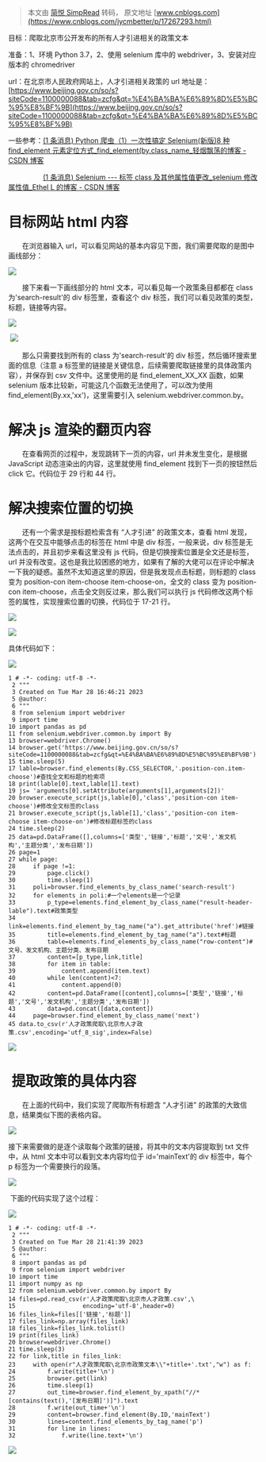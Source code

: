 > 本文由 [简悦 SimpRead](http://ksria.com/simpread/) 转码， 原文地址 [www.cnblogs.com](https://www.cnblogs.com/jycmbetter/p/17267293.html)

目标：爬取北京市公开发布的所有人才引进相关的政策文本

准备：1、环境 Python 3.7，2、使用 selenium 库中的 webdriver，3、安装对应版本的 chromedriver

url：在北京市人民政府网站上，人才引进相关政策的 url 地址是：[https://www.beijing.gov.cn/so/s?siteCode=1100000088&tab=zcfg&qt=%E4%BA%BA%E6%89%8D%E5%BC%95%E8%BF%9B](https://www.beijing.gov.cn/so/s?siteCode=1100000088&tab=zcfg&qt=%E4%BA%BA%E6%89%8D%E5%BC%95%E8%BF%9B)

一些参考：[(1 条消息) Python 爬虫（1）一次性搞定 Selenium(新版)8 种 find_element 元素定位方式_find_element(by.class_name_轻烟飘荡的博客 - CSDN 博客](https://blog.csdn.net/qq_16519957/article/details/128740502)

　　　　　[(1 条消息) Selenium --- 标签 class 及其他属性值更改_selenium 修改属性值_Ethel L 的博客 - CSDN 博客](https://blog.csdn.net/weixin_41708323/article/details/118965181)

目标网站 html 内容
============

　　在浏览器输入 url，可以看见网站的基本内容见下图，我们需要爬取的是图中画线部分：

![](https://img2023.cnblogs.com/blog/3150827/202303/3150827-20230329112026720-818415105.png)

　　接下来看一下画线部分的 html 文本，可以看见每一个政策条目都都在 class 为'search-result'的 div 标签里，查看这个 div 标签，我们可以看见政策的类型，标题，链接等内容。

![](https://img2023.cnblogs.com/blog/3150827/202303/3150827-20230329111942030-125912377.png)

 ![](https://img2023.cnblogs.com/blog/3150827/202303/3150827-20230329111959953-829904366.png)

　　那么只需要找到所有的 class 为'search-result'的 div 标签，然后循环搜索里面的信息（注意 a 标签里的链接是关键信息，后续需要爬取链接里的具体政策内容），并保存到 csv 文件中。这里使用的是 find_element_XX_XX 函数，如果 selenium 版本比较新，可能这几个函数无法使用了，可以改为使用 find_element(By.xx,'xx')，这里需要引入 selenium.webdriver.common.by。

解决 js 渲染的翻页内容
=============

　　在查看网页的过程中，发现跳转下一页的内容，url 并未发生变化，是根据 JavaScript 动态渲染出的内容，这里就使用 find_element 找到下一页的按钮然后 click 它。代码位于 29 行和 44 行。

解决搜索位置的切换
=========

　　还有一个需求是按标题检索含有 “人才引进” 的政策文本，查看 html 发现，这两个在交互中能够点击的标签在 html 中是 div 标签，一般来说，div 标签是无法点击的，并且初步来看这里没有 js 代码，但是切换搜索位置是全文还是标签，url 并没有改变。这也是我比较困惑的地方，如果有了解的大佬可以在评论中解决一下我的疑惑。虽然不太知道这里的原因，但是我发现点击标题，则标题的 class 变为 position-con item-choose item-choose-on，全文的 class 变为 position-con item-choose，点击全文则反过来，那么我们可以执行 js 代码修改这两个标签的属性，实现搜索位置的切换，代码位于 17-21 行。

![](https://img2023.cnblogs.com/blog/3150827/202303/3150827-20230329111914980-1159244987.png)

![](https://img2023.cnblogs.com/blog/3150827/202303/3150827-20230329111854801-1205983816.png)

具体代码如下：

[![](http://common.cnblogs.com/images/copycode.gif)](javascript:void(0); "复制代码")

```
1 # -*- coding: utf-8 -*-
 2 """
 3 Created on Tue Mar 28 16:46:21 2023
 5 @author:
 6 """
 8 from selenium import webdriver
 9 import time
10 import pandas as pd
11 from selenium.webdriver.common.by import By
13 browser=webdriver.Chrome()
14 browser.get('https://www.beijing.gov.cn/so/s?siteCode=1100000088&tab=zcfg&qt=%E4%BA%BA%E6%89%8D%E5%BC%95%E8%BF%9B')
15 time.sleep(5)
17 lable=browser.find_elements(By.CSS_SELECTOR,'.position-con.item-choose')#查找全文和标题的检索项
18 print(lable[0].text,lable[1].text)
19 js= 'arguments[0].setAttribute(arguments[1],arguments[2])'
20 browser.execute_script(js,lable[0],'class','position-con item-choose')#修改全文标签的class
21 browser.execute_script(js,lable[1],'class','position-con item-choose item-choose-on')#修改标题标签的class
24 time.sleep(2)
25 data=pd.DataFrame([],columns=['类型','链接','标题','文号','发文机构','主题分类','发布日期'])
26 page=1
27 while page:
28     if page !=1:
29         page.click()
30         time.sleep(1)
31     poli=browser.find_elements_by_class_name('search-result')
32     for elements in poli:#一个elements是一个记录
33         p_type=elements.find_element_by_class_name("result-header-lable").text#政策类型
34         link=elements.find_element_by_tag_name("a").get_attribute('href')#链接
35         title=elements.find_element_by_tag_name("a").text#标题
36         table=elements.find_elements_by_class_name("row-content")#文号、发文机构、主题分类、发布日期
37         content=[p_type,link,title]
38         for item in table:
39             content.append(item.text)
40         while len(content)<7:
41             content.append(0)
42         content=pd.DataFrame([content],columns=['类型','链接','标题','文号','发文机构','主题分类','发布日期'])
43         data=pd.concat([data,content])
44     page=browser.find_element_by_class_name('next')
45 data.to_csv(r'人才政策爬取\北京市人才政策.csv',encoding='utf_8_sig',index=False)
```

[![](http://common.cnblogs.com/images/copycode.gif)](javascript:void(0); "复制代码")

 提取政策的具体内容
==========

　　在上面的代码中，我们实现了爬取所有标题含 “人才引进” 的政策的大致信息，结果类似下图的表格内容。

![](https://img2023.cnblogs.com/blog/3150827/202303/3150827-20230329111809169-1313791754.png)

接下来需要做的是逐个读取每个政策的链接，将其中的文本内容提取到 txt 文件中，从 html 文本中可以看到文本内容均位于 id='mainText'的 div 标签中，每个 p 标签为一个需要换行的段落。

![](https://img2023.cnblogs.com/blog/3150827/202303/3150827-20230329111740816-798299845.png)

 下面的代码实现了这个过程：

[![](http://common.cnblogs.com/images/copycode.gif)](javascript:void(0); "复制代码")

```
1 # -*- coding: utf-8 -*-
 2 """
 3 Created on Tue Mar 28 21:41:39 2023
 5 @author: 
 6 """
 8 import pandas as pd
 9 from selenium import webdriver
10 import time
11 import numpy as np
12 from selenium.webdriver.common.by import By
14 files=pd.read_csv(r'人才政策爬取\北京市人才政策.csv',\
15                   encoding='utf-8',header=0)
16 files_link=files[['链接','标题']]
17 files_link=np.array(files_link)
18 files_link=files_link.tolist()
19 print(files_link)
20 browser=webdriver.Chrome()
21 time.sleep(3)
22 for link,title in files_link:
23     with open(r"人才政策爬取\北京市政策文本\\"+title+'.txt',"w") as f:
24         f.write(title+'\n') 
25         browser.get(link)
26         time.sleep(1)
27         out_time=browser.find_element_by_xpath("//*[contains(text(),'[发布日期]')]").text
28         f.write(out_time+'\n')
29         content=browser.find_element(By.ID,'mainText')
30         lines=content.find_elements_by_tag_name('p')
31         for line in lines:
32             f.write(line.text+'\n')
```

[![](http://common.cnblogs.com/images/copycode.gif)](javascript:void(0); "复制代码")